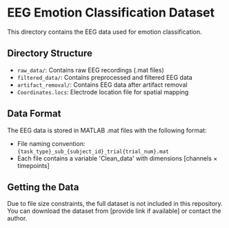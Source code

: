 # EEG Emotion Classification Dataset

This directory contains the EEG data used for emotion classification.

## Directory Structure
- `raw_data/`: Contains raw EEG recordings (.mat files)
- `filtered_data/`: Contains preprocessed and filtered EEG data
- `artifact_removal/`: Contains EEG data after artifact removal
- `Coordinates.locs`: Electrode location file for spatial mapping

## Data Format
The EEG data is stored in MATLAB .mat files with the following format:
- File naming convention: `{task_type}_sub_{subject_id}_trial{trial_num}.mat`
- Each file contains a variable 'Clean_data' with dimensions [channels × timepoints]

## Getting the Data
Due to file size constraints, the full dataset is not included in this repository.
You can download the dataset from [provide link if available] or contact the author.
